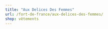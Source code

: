 ```yaml
---
title: "Aux Delices Des Femmes"
url: /fort-de-france/aux-delices-des-femmes/
shop: vêtements
---
```

